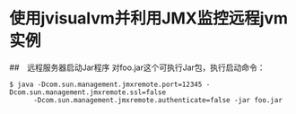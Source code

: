 使用jvisualvm并利用JMX监控远程jvm实例
================================================================================
##　远程服务器启动Jar程序
对foo.jar这个可执行Jar包，执行启动命令：
```shell
$ java -Dcom.sun.management.jmxremote.port=12345 -Dcom.sun.management.jmxremote.ssl=false      
      -Dcom.sun.management.jmxremote.authenticate=false -jar foo.jar
```
